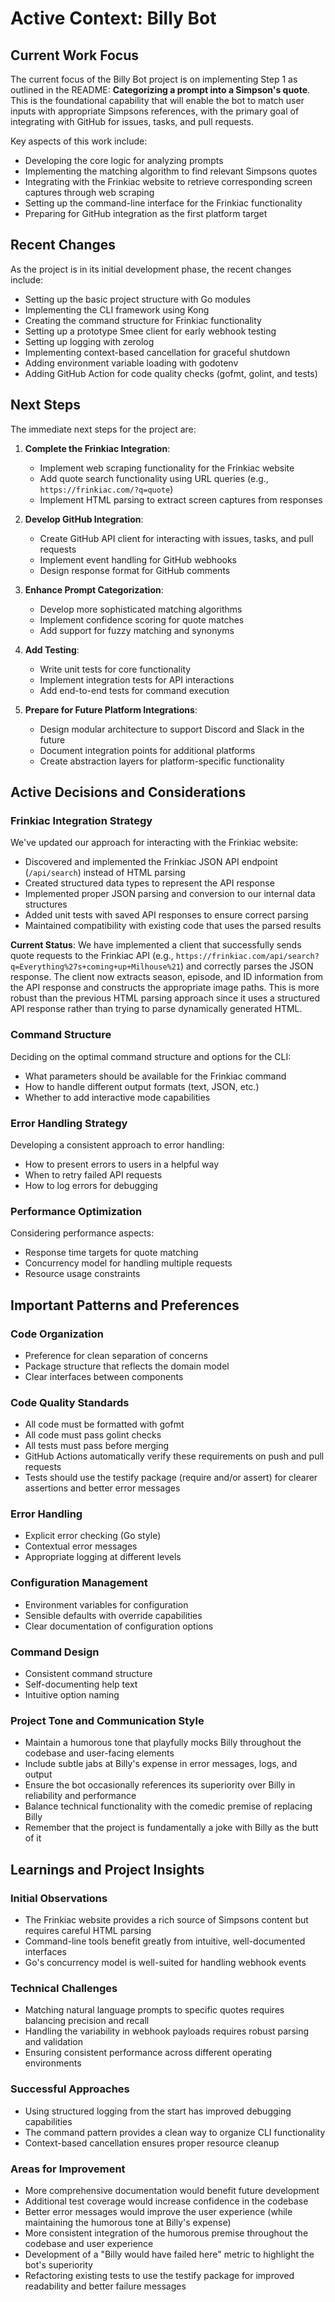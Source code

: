 # Active Context: Billy Bot

## Current Work Focus

The current focus of the Billy Bot project is on implementing Step 1 as outlined in the README: **Categorizing a prompt into a Simpson's quote**. This is the foundational capability that will enable the bot to match user inputs with appropriate Simpsons references, with the primary goal of integrating with GitHub for issues, tasks, and pull requests.

Key aspects of this work include:
- Developing the core logic for analyzing prompts
- Implementing the matching algorithm to find relevant Simpsons quotes
- Integrating with the Frinkiac website to retrieve corresponding screen captures through web scraping
- Setting up the command-line interface for the Frinkiac functionality
- Preparing for GitHub integration as the first platform target

## Recent Changes

As the project is in its initial development phase, the recent changes include:
- Setting up the basic project structure with Go modules
- Implementing the CLI framework using Kong
- Creating the command structure for Frinkiac functionality
- Setting up a prototype Smee client for early webhook testing
- Setting up logging with zerolog
- Implementing context-based cancellation for graceful shutdown
- Adding environment variable loading with godotenv
- Adding GitHub Action for code quality checks (gofmt, golint, and tests)

## Next Steps

The immediate next steps for the project are:

1. **Complete the Frinkiac Integration**:
   - Implement web scraping functionality for the Frinkiac website
   - Add quote search functionality using URL queries (e.g., `https://frinkiac.com/?q=quote`)
   - Implement HTML parsing to extract screen captures from responses

2. **Develop GitHub Integration**:
   - Create GitHub API client for interacting with issues, tasks, and pull requests
   - Implement event handling for GitHub webhooks
   - Design response format for GitHub comments

3. **Enhance Prompt Categorization**:
   - Develop more sophisticated matching algorithms
   - Implement confidence scoring for quote matches
   - Add support for fuzzy matching and synonyms

4. **Add Testing**:
   - Write unit tests for core functionality
   - Implement integration tests for API interactions
   - Add end-to-end tests for command execution

5. **Prepare for Future Platform Integrations**:
   - Design modular architecture to support Discord and Slack in the future
   - Document integration points for additional platforms
   - Create abstraction layers for platform-specific functionality

## Active Decisions and Considerations

### Frinkiac Integration Strategy
We've updated our approach for interacting with the Frinkiac website:
- Discovered and implemented the Frinkiac JSON API endpoint (`/api/search`) instead of HTML parsing
- Created structured data types to represent the API response
- Implemented proper JSON parsing and conversion to our internal data structures
- Added unit tests with saved API responses to ensure correct parsing
- Maintained compatibility with existing code that uses the parsed results

**Current Status**: We have implemented a client that successfully sends quote requests to the Frinkiac API (e.g., `https://frinkiac.com/api/search?q=Everything%27s+coming+up+Milhouse%21`) and correctly parses the JSON response. The client now extracts season, episode, and ID information from the API response and constructs the appropriate image paths. This is more robust than the previous HTML parsing approach since it uses a structured API response rather than trying to parse dynamically generated HTML.

### Command Structure
Deciding on the optimal command structure and options for the CLI:
- What parameters should be available for the Frinkiac command
- How to handle different output formats (text, JSON, etc.)
- Whether to add interactive mode capabilities

### Error Handling Strategy
Developing a consistent approach to error handling:
- How to present errors to users in a helpful way
- When to retry failed API requests
- How to log errors for debugging

### Performance Optimization
Considering performance aspects:
- Response time targets for quote matching
- Concurrency model for handling multiple requests
- Resource usage constraints

## Important Patterns and Preferences

### Code Organization
- Preference for clean separation of concerns
- Package structure that reflects the domain model
- Clear interfaces between components

### Code Quality Standards
- All code must be formatted with gofmt
- All code must pass golint checks
- All tests must pass before merging
- GitHub Actions automatically verify these requirements on push and pull requests
- Tests should use the testify package (require and/or assert) for clearer assertions and better error messages

### Error Handling
- Explicit error checking (Go style)
- Contextual error messages
- Appropriate logging at different levels

### Configuration Management
- Environment variables for configuration
- Sensible defaults with override capabilities
- Clear documentation of configuration options

### Command Design
- Consistent command structure
- Self-documenting help text
- Intuitive option naming

### Project Tone and Communication Style
- Maintain a humorous tone that playfully mocks Billy throughout the codebase and user-facing elements
- Include subtle jabs at Billy's expense in error messages, logs, and output
- Ensure the bot occasionally references its superiority over Billy in reliability and performance
- Balance technical functionality with the comedic premise of replacing Billy
- Remember that the project is fundamentally a joke with Billy as the butt of it

## Learnings and Project Insights

### Initial Observations
- The Frinkiac website provides a rich source of Simpsons content but requires careful HTML parsing
- Command-line tools benefit greatly from intuitive, well-documented interfaces
- Go's concurrency model is well-suited for handling webhook events

### Technical Challenges
- Matching natural language prompts to specific quotes requires balancing precision and recall
- Handling the variability in webhook payloads requires robust parsing and validation
- Ensuring consistent performance across different operating environments

### Successful Approaches
- Using structured logging from the start has improved debugging capabilities
- The command pattern provides a clean way to organize CLI functionality
- Context-based cancellation ensures proper resource cleanup

### Areas for Improvement
- More comprehensive documentation would benefit future development
- Additional test coverage would increase confidence in the codebase
- Better error messages would improve the user experience (while maintaining the humorous tone at Billy's expense)
- More consistent integration of the humorous premise throughout the codebase and user experience
- Development of a "Billy would have failed here" metric to highlight the bot's superiority
- Refactoring existing tests to use the testify package for improved readability and better failure messages
